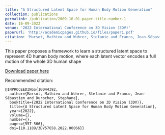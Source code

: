 ```yaml
---
title: "A Structured Latent Space for Human Body Motion Generation"
collection: publications
permalink: /publication/2009-10-01-paper-title-number-1
date: 16-09-2022
venue: '2022 International Conference on 3D Vision (3DV)'
paperurl: 'http://academicpages.github.io/files/paper1.pdf'
citation: 'Marsot, Mathieu and Wuhrer, Stefanie and Franco, Jean-Sébastien and Durocher, Stephane. (2022). &quot;A Structured Latent Space for Human Body Motion Generation.&quot; <i>2022 International Conference on 3D Vision (3DV)</i>. 1(1).'
---
```

This paper proposes a framework to learn a structured latent space to represent 4D human body motion, where each latent vector encodes a full motion of the whole 3D human shape

[Download paper here](https://hal.science/hal-03250297/file/A_structure_latent_space_for_human_body_motion_generation.pdf)

Recommended citation: 

```
@INPROCEEDINGS{10044392,
  author={Marsot, Mathieu and Wuhrer, Stefanie and Franco, Jean-Sébastien and Durocher, Stephane},
  booktitle={2022 International Conference on 3D Vision (3DV)}, 
  title={A Structured Latent Space for Human Body Motion Generation}, 
  year={2022},
  volume={},
  number={},
  pages={557-566},
  doi={10.1109/3DV57658.2022.00066}}

```
